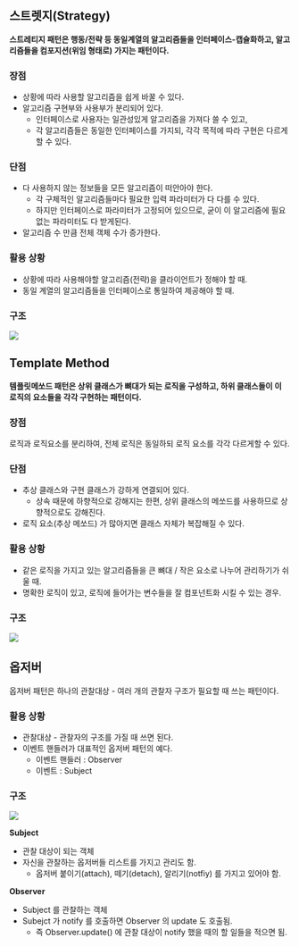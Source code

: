 ## 스트렛지(Strategy)

**스트레티지 패턴은 행동/전략 등 동일계열의 알고리즘들을 인터페이스-캡슐화하고,
알고리즘들을 컴포지션(위임 형태로) 가지는 패턴이다.**

### 장점

- 상황에 따라 사용할 알고리즘을 쉽게 바꿀 수 있다.
- 알고리즘 구현부와 사용부가 분리되어 있다.
  - 인터페이스로 사용자는 일관성있게 알고리즘을 가져다 쓸 수 있고,
  - 각 알고리즘들은 동일한 인터페이스를 가지되, 각각 목적에 따라 구현은 다르게할 수 있다.

### 단점

- 다 사용하지 않는 정보들을 모든 알고리즘이 떠안아야 한다.
  - 각 구체적인 알고리즘들마다 필요한 입력 파라미터가 다 다를 수 있다.
  - 하지만 인터페이스로 파라미터가 고정되어 있으므로, 굳이 이 알고리즘에 필요없는 파라미터도 다 받게된다.
- 알고리즘 수 만큼 전체 객체 수가 증가한다.

### 활용 상황

- 상황에 따라 사용해야할 알고리즘(전략)을 클라이언트가 정해야 할 때.
- 동일 계열의 알고리즘들을 인터페이스로 통일하여 제공해야 할 때.

### 구조

![](https://images.velog.io/images/shinsw627/post/df088de4-cfdf-47b8-85eb-61d624ea3879/image.png)

## Template Method

**템플릿메쏘드 패턴은 상위 클래스가 뼈대가 되는 로직을 구성하고,
하위 클래스들이 이 로직의 요소들을 각각 구현하는 패턴이다.**

### 장점

로직과 로직요소를 분리하여, 전체 로직은 동일하되 로직 요소를 각각 다르게할 수 있다.

### 단점

- 추상 클래스와 구현 클래스가 강하게 연결되어 있다.
  - 상속 때문에 하향적으로 강해지는 한편, 상위 클래스의 메쏘드를 사용하므로 상향적으로도 강해진다.
- 로직 요소(추상 메쏘드) 가 많아지면 클래스 자체가 복잡해질 수 있다.

### 활용 상황

- 같은 로직을 가지고 있는 알고리즘들을 큰 뼈대 / 작은 요소로 나누어 관리하기가 쉬울 때.
- 명확한 로직이 있고, 로직에 들어가는 변수들을 잘 컴포넌트화 시킬 수 있는 경우.

### 구조

![](https://images.velog.io/images/shinsw627/post/7465cf16-6d60-40b0-8b54-f5d33342f7ec/image.png)

## 옵저버

옵저버 패턴은 하나의 관찰대상 - 여러 개의 관찰자 구조가 필요할 때 쓰는 패턴이다.

### 활용 상황

- 관찰대상 - 관찰자의 구조를 가질 때 쓰면 된다.
- 이벤트 핸들러가 대표적인 옵저버 패턴의 예다.
  - 이벤트 핸들러 : Observer
  - 이벤트 : Subject

### 구조

![](https://images.velog.io/images/shinsw627/post/4992509b-b71d-49b7-bb0c-cec379c1beeb/image.png)

**Subject**

- 관찰 대상이 되는 객체
- 자신을 관찰하는 옵저버들 리스트를 가지고 관리도 함.
  - 옵저버 붙이기(attach), 떼기(detach), 알리기(notfiy) 를 가지고 있어야 함.

**Observer**

- Subject 를 관찰하는 객체
- Subejct 가 notify 를 호출하면 Observer 의 update 도 호출됨.
  - 즉 Observer.update() 에 관찰 대상이 notify 했을 때의 할 일들을 적으면 됨.
